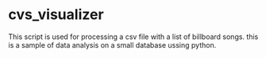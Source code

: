 # cvs_visualizer
This script is used for processing a csv file with a list of billboard songs. this is a sample of data analysis on a small database ussing python.
